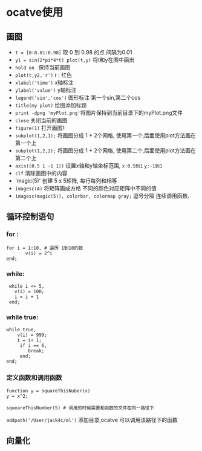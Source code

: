 # ocatve使用

## 画图
+ `t = [0:0.01:0.98]` 取 0 到 0.98 的点 间隔为0.01
+  `y1 = sin(2*pi*4*t) plot(t,y)` 将t和y在图中画出
+ `hold on ` 保持当前画图
+ `plot(t,y2,'r')` r : 红色
+ `xlabel('time')` x轴标注
+ `ylabel('value')` y轴标注
+ `legend('sin','cos')` 图形标注 第一个sin,第二个cos
+ `title(my plot)` 给图添加标题
+ `print -dpng 'myPlot.png'`将图片保持到当前目录下的myPlot.png文件
+ `close` 关闭当前的画图
+ `figure(1)` 打开画图1
+ `subplot(1,2,1);`  将画图分成 1 * 2个网格, 使用第一个,后面使用plot方法画在第一个上
+ `subplot(1,2,2);`  将画图分成 1 * 2个网格, 使用第二个,后面使用plot方法画在第二个上
+ `axis([0.5 1 -1 1])` 设置x轴和y轴坐标范围, `x:0.5到1` `y:-1到1`
+ `clf` 清除画图中的内容
+ 'magic(5)' 创建 5 x 5矩阵, 每行每列和相等
+ `imagesc(A)` 将矩阵画成方格 不同的颜色对应矩阵中不同的值
+ `imagesc(magic(5)), colorbar, colormap gray;`  逗号分隔 连续调用函数.

## 循环控制语句

### for :

    for i = 1:10, # 遍历 1到10的数
           v(i) = 2^i
    end;

### while:

     while i <= 5,
       v(i) = 100;
       i = i + 1
     end;


### while true:

    while true,
        v(i) = 999;
        i = i+ 1;
         if i == 6,
            break;
         end;
    end;

### 定义函数和调用函数

    function y = squareThisNuber(x)
    y = x^2;

    squeareThisNumber(5) # 调用的时候需要和函数的文件在同一路径下

   `addpath('/User/jack4c/ml')` 添加目录,ocatve 可以调用该路径下的函数

## 向量化






